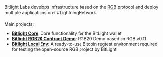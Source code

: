Bitlight Labs develops infrastructure based on the [RGB](https://rgb.info/) protocol and deploy multiple applications on⚡️ #LightningNetwork. 

Main projects:
- **[Bitlight Core]**: Core functionality for the BitLight wallet
- **[Bitlight RGB20 Contract Demo]**: RGB20 Demo based on RGB v0.11
- **[Bitlight Local Env]**: A ready-to-use Bitcoin regtest environment required for testing the open-source RGB project by BitLight

[Bitlight Core]: https://github.com/bitlightlabs/bitlight-core
[Bitlight RGB20 Contract Demo]: https://github.com/bitlightlabs/bitlight-rgb20-contract
[Bitlight Local Env]: https://github.com/bitlightlabs/bitlight-local-env-public
